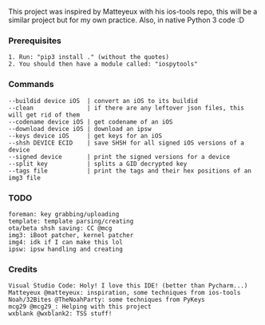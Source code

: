 This project was inspired by Matteyeux with his ios-tools repo, this will be a similar project but for my own practice. Also, in native Python 3 code :D

### Prerequisites

    1. Run: "pip3 install ." (without the quotes)
    2. You should then have a module called: "iospytools"

### Commands

    --buildid device iOS  | convert an iOS to its buildid
    --clean               | if there are any leftover json files, this will get rid of them
    --codename device iOS | get codename of an iOS
    --download device iOS | download an ipsw
    --keys device iOS     | get keys for an iOS
    --shsh DEVICE ECID    | save SHSH for all signed iOS versions of a device
    --signed device       | print the signed versions for a device
    --split key           | splits a GID decrypted key
    --tags file           | print the tags and their hex positions of an img3 file

### TODO

    foreman: key grabbing/uploading
    template: template parsing/creating
    ota/beta shsh saving: CC @mcg
    img3: iBoot patcher, kernel patcher
    img4: idk if I can make this lol
    ipsw: ipsw handling and creating

### Credits

    Visual Studio Code: Holy! I love this IDE! (better than Pycharm...)
    Matteyeux @matteyeux: inspiration, some techniques from ios-tools
    Noah/32Bites @TheNoahParty: some techniques from PyKeys
    mcg29 @mcg29_: Helping with this project
    wxblank @wxblank2: TSS stuff!
